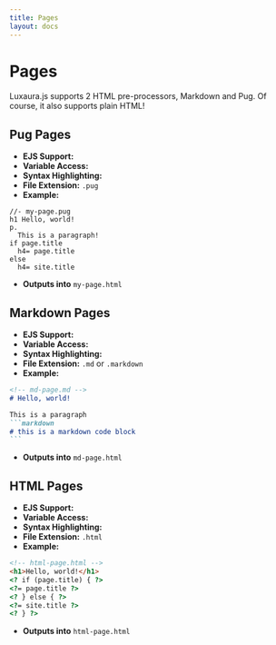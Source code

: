 ```yaml
---
title: Pages
layout: docs
---
```


<style>
  .algolia-autocomplete .ds-dropdown-menu {
    position: fixed !important;
    top: 2.8rem !important;
    left: 0.7rem !important;
    right: 0.7rem !important;
    min-width: calc(100vw - 1.4rem) !important;
    max-width: calc(100vw - 2rem) !important;
    max-height: calc(100vh - 5rem) !important;
    box-shadow: 0 3px 10px 0.05rem rgba(157,124,191,0.25) !important;
  }

  .is-homepage .algolia-autocomplete .ds-dropdown-menu {
    top: 3.5rem !important;
  }

  /* .searchWrap to beat docsearch.css' !important */
  .searchWrap .algolia-autocomplete.algolia-autocomplete-right .ds-dropdown-menu,
  .searchWrap .algolia-autocomplete.algolia-autocomplete-left .ds-dropdown-menu {
    left: 0.7rem !important;
    right: 0.7rem !important;
  }

  .algolia-autocomplete .ds-dropdown-menu .ds-suggestions {
    margin-top: 0 !important;
  }

  .algolia-docsearch-suggestion--wrapper {
    padding-top: 0 !important;
  }

  .algolia-autocomplete .algolia-docsearch-suggestion--subcategory-column {
    color: hsla(270,6.8076334240000005%,0%,0.54) !important;
    font-size: 0.9rem !important;
    font-weight: normal !important;
    padding: 0.35rem 0.7rem !important;
  }

  .algolia-autocomplete .algolia-docsearch-suggestion--subcategory-column:before {
    background: #f5f3f7 !important;
  }

  .algolia-autocomplete .algolia-docsearch-suggestion--subcategory-column:after {
    display: none !important;
  }

  .algolia-autocomplete .algolia-docsearch-suggestion {
    padding: 0 !important;
  }

  .algolia-autocomplete .algolia-docsearch-suggestion--content {
    padding: 0.7rem !important;
    width: 100% !important;
    max-width: 100% !important;
  }

  /* Caret */
  /*.algolia-autocomplete .ds-dropdown-menu::before {
    border-top-color: #e0d6eb !important;
    border-right-color: #e0d6eb !important;
  }*/

  .algolia-autocomplete .ds-dropdown-menu [class^="ds-dataset-"] {
    padding: 0 !important;
    /*border-color: #e0d6eb !important;*/
  }

  .algolia-autocomplete .algolia-docsearch-suggestion--highlight {
    background-color: #e0d6eb !important;
    box-shadow: 0 !important;
    /*color: #663399 !important;*/
  }

  .algolia-autocomplete .algolia-docsearch-suggestion--text {
    color: hsla(270,6.8076334240000005%,0%,0.54) !important;
  }

  .algolia-autocomplete .algolia-docsearch-suggestion--text .algolia-docsearch-suggestion--highlight {
    background: transparent !important;
    box-shadow: inset 0 -2px 0 0 #663399 !important;
  }

  .algolia-autocomplete .algolia-docsearch-suggestion .algolia-docsearch-suggestion--subcategory-column {
    width: 100% !important;
  }

  .algolia-autocomplete .ds-dropdown-menu .ds-suggestion.ds-cursor .algolia-docsearch-suggestion:not(.suggestion-layout-simple) .algolia-docsearch-suggestion--content {
    background-color: #f5f3f7 !important;
  }

  .algolia-autocomplete .algolia-docsearch-suggestion .algolia-docsearch-suggestion--content.algolia-docsearch-suggestion--no-results {
    max-width: 100% !important;
    width: 100% !important;
    font-weight: normal !important;
    padding: 1.05rem 0.7rem !important;
  }

  .algolia-autocomplete .algolia-docsearch-suggestion .algolia-docsearch-suggestion--content.algolia-docsearch-suggestion--no-results .algolia-docsearch-suggestion--title {
    margin-bottom: 0 !important;
  }

  .algolia-autocomplete .algolia-docsearch-suggestion .algolia-docsearch-suggestion--content.algolia-docsearch-suggestion--no-results .algolia-docsearch-suggestion--text {
    color: inherit !important;
    font-weight: normal !important;
  }

  .algolia-autocomplete .algolia-docsearch-suggestion--category-header {
    padding: 0.35rem 0.7rem !important;
    margin-top: 0 !important;
    font-size: 0.9rem !important;
    border-color: #f5f3f7 !important;
    /*color: #663399 !important;*/
    font-weight: bold !important;
  }

  .searchWrap .algolia-autocomplete.algolia-autocomplete-right .ds-dropdown-menu::before {
    right: 6.65rem !important;
  }

  .algolia-autocomplete .algolia-docsearch-suggestion .algolia-docsearch-suggestion--content.algolia-docsearch-suggestion--no-results:before {
    display: none !important;
  }

  .algolia-autocomplete .algolia-docsearch-footer {
    width: 100% !important;
    height: 30px !important;
    margin-top: 0 !important;
    border-top: 1px dotted #f5f3f7 !important;
  }

  .algolia-autocomplete .algolia-docsearch-footer--logo {
    width: 110px !important;
    height: 100% !important;
    margin-left: auto !important;
    margin-right: 0.7rem !important;
  }

  @media (min-width: 550px) {
    .algolia-autocomplete .algolia-docsearch-suggestion--category-header {
      color: inherit !important;
      font-weight: normal !important;
    }

    .algolia-autocomplete .algolia-docsearch-suggestion .algolia-docsearch-suggestion--subcategory-column {
      width: 30% !important;
      text-align: right !important;
      opacity: 1 !important;
      padding: 0.7rem 1.05rem !important;
    }

    .algolia-autocomplete .algolia-docsearch-suggestion--category-header {
      padding: 0.7rem 1.05rem !important;
    }

    .algolia-autocomplete .algolia-docsearch-suggestion--content {
      width: 70% !important;
      max-width: 70% !important;
      padding: 0.7rem 1.05rem !important;
    }

    .algolia-autocomplete .algolia-docsearch-suggestion--content:before,
    .algolia-autocomplete .algolia-docsearch-suggestion--subcategory-column:after {
      display: block !important;
      content: "" !important;
      position: absolute !important;
      top: 0 !important;
      height: 100% !important;
      width: 1px !important;
      background: #f5f3f7 !important;
    }

    .algolia-autocomplete .algolia-docsearch-suggestion--subcategory-column:after {
      right: 0 !important;
    }

    .algolia-autocomplete .algolia-docsearch-suggestion--content:before {
      left: -1px !important;
    }
  }

  @media (min-width: 750px) {
    .is-homepage .algolia-autocomplete .ds-dropdown-menu,
    .algolia-autocomplete .ds-dropdown-menu {
      top: 100% !important;
      position: absolute !important;
      max-width: 600px !important;
      min-width: 500px !important;
    }

    /* .searchWrap to beat docsearch.css' !important */
    .searchWrap .algolia-autocomplete.algolia-autocomplete-right .ds-dropdown-menu {
      right: 0 !important;
      left: inherit !important;
    }

    .searchWrap .algolia-autocomplete.algolia-autocomplete-right .ds-dropdown-menu::before {
      right: 4.2rem !important;
    }
  }

  @media (min-width: 1000px) {
    .algolia-autocomplete .ds-dropdown-menu {
      max-width: 600px !important;
      min-width: 540px !important;
    }

    .algolia-autocomplete .algolia-docsearch-suggestion .algolia-docsearch-suggestion--subcategory-column {
      width: 35% !important;
    }

    .algolia-autocomplete .algolia-docsearch-suggestion--content {
      width: 65% !important;
      max-width: 65% !important;
    }
  }
  </style>

# Pages
Luxaura.js supports 2 HTML pre-processors, Markdown and Pug. Of course, it also supports plain HTML!

## Pug Pages
- **EJS Support:** <i class="fa fa-check"></i>
- **Variable Access:** <i class="fa fa-check"></i>
- **Syntax Highlighting:** <i class="fa fa-times"></i>
- **File Extension:** `.pug`
- **Example:**
````pug
//- my-page.pug
h1 Hello, world!
p.
  This is a paragraph!
if page.title
  h4= page.title
else
  h4= site.title
````
- **Outputs into** `my-page.html`

## Markdown Pages
- **EJS Support:** <i class="fa fa-times"></i>
- **Variable Access:** <i class="fa fa-times"></i>
- **Syntax Highlighting:** <i class="fa fa-check"></i>
- **File Extension:** `.md` or `.markdown`
- **Example:**

````markdown
<!-- md-page.md -->
# Hello, world!

This is a paragraph
```markdown
# this is a markdown code block
```
````
- **Outputs into** `md-page.html`

## HTML Pages
- **EJS Support:** <i class="fa fa-check"></i>
- **Variable Access:** <i class="fa fa-check"></i>
- **Syntax Highlighting:** <i class="fa fa-times"></i>
- **File Extension:** `.html`
- **Example:**
````html
<!-- html-page.html -->
<h1>Hello, world!</h1>
<? if (page.title) { ?>
<?= page.title ?>
<? } else { ?>
<?= site.title ?>
<? } ?>
````
- **Outputs into** `html-page.html`
